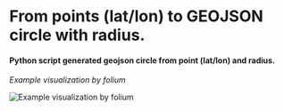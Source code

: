 # From points (lat/lon) to GEOJSON circle with radius.

#### Python script generated geojson circle from point (lat/lon) and radius.

_Example visualization by folium_

![Example visualization by folium](https://github.com/badboyka/point_to_circle_polygon_geojson/blob/main/example_folium.png)

